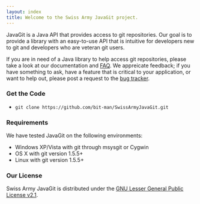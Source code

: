 ```yaml
---
layout: index
title: Welcome to the Swiss Army JavaGit project.
---
```


JavaGit is a Java API that provides access to git repositories. Our goal is to
provide a library with an easy-to-use API that is intuitive for developers new
to git and developers who are veteran git users.

If you are in need of a Java library to help access git repositories, please
take a look at our documentation and [FAQ](faq). We appreicate feedback;
if you have something to ask, have a feature that is critical to your
application, or want to help out, please post a request
to the [bug tracker](https://github.com/bit-man/SwissArmyJavaGit/issues).

### Get the Code

  * `git clone https://github.com/bit-man/SwissArmyJavaGit.git`

### Requirements

We have tested JavaGit on the following environments:

  * Windows XP/Vista with git through msysgit or Cygwin
  * OS X with git version 1.5.5+
  * Linux with git version 1.5.5+

### Our License

Swiss Army JavaGit is distributed under the [GNU Lesser General Public License
v2.1](http://www.gnu.org/licenses/old-licenses/lgpl-2.1.html).

